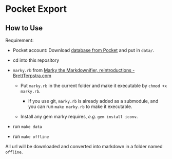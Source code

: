 # Pocket Export

## How to Use

Requirement:

- Pocket account: Download [database from Pocket](https://getpocket.com/export) and put in `data/`.

- cd into this repository

- `marky.rb` from [Marky the Markdownifier, reintroductions - BrettTerpstra.com](http://brettterpstra.com/2012/06/20/marky-the-markdownifier-reintroductions/)

	- Put `marky.rb` in the current folder and make it executable by `chmod +x marky.rb`.

		- If you use git, `marky.rb` is already added as a submodule, and you can run `make marky.rb` to make it executable.

	- Install any gem marky requires, *e.g.* `gem install iconv`.

- run `make data`

- run `make offline`

All url will be downloaded and converted into markdown in a folder named `offline`.
